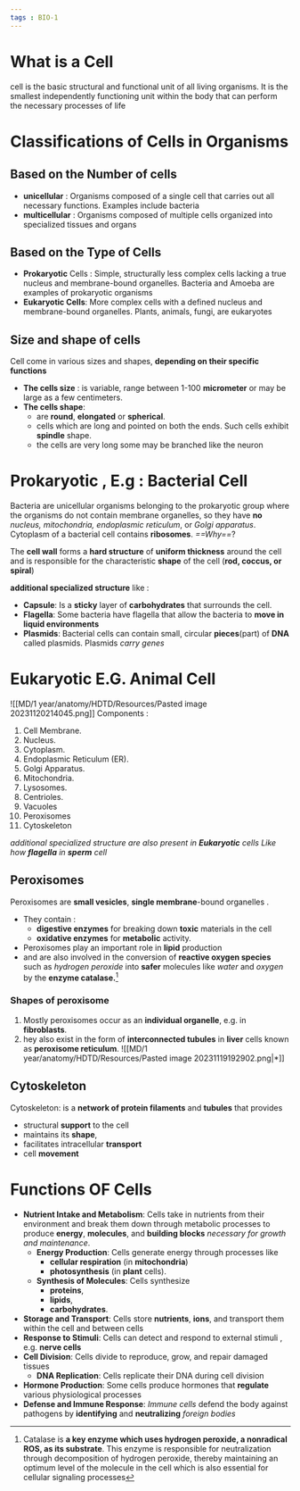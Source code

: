 ```yaml
---
tags : BIO-1
---
```


# What is a Cell 
cell is the basic structural and functional unit of all living organisms. It is the smallest independently functioning unit within the body that can perform the necessary processes of life
# Classifications of Cells in Organisms 
## Based on the Number of cells 
- **unicellular**  : Organisms composed of a single cell that carries out all necessary functions. Examples include bacteria
- **multicellular** : Organisms composed of multiple cells organized into specialized tissues and organs

## Based on the Type of Cells 
- **Prokaryotic** Cells : Simple, structurally less complex cells lacking a true nucleus and membrane-bound organelles. Bacteria and Amoeba are examples of prokaryotic organisms
- **Eukaryotic Cells**: More complex cells with a defined nucleus and membrane-bound organelles. Plants, animals, fungi, are eukaryotes
## Size and shape of cells
Cell come in various sizes and shapes, **depending on their specific functions**
- **The cells size** : is variable, range between 1-100 **micrometer** or may be large as a few centimeters.
- **The cells shape**:
	- are **round**, **elongated** or **spherical**.
	-  cells which are long and pointed on both the ends. Such cells exhibit **spindle** shape.
	-  the cells are very long some may be branched like the neuron 
# Prokaryotic , E.g : Bacterial Cell
Bacteria are unicellular organisms belonging to the prokaryotic group where the organisms do not contain membrane organelles, so they have **no** *nucleus, mitochondria, endoplasmic reticulum*, or *Golgi apparatus*. Cytoplasm of a bacterial cell contains **ribosomes**. *==Why==*? 

The **cell wall** forms a **hard structure** of **uniform thickness** around the cell and is responsible for the characteristic **shape** of the cell (**rod, coccus, or spiral**)

 **additional specialized structure** like : 
- **Capsule**: Is a **sticky** layer of **carbohydrates** that surrounds the cell.
- **Flagella**: Some bacteria have flagella that allow the bacteria to **move in liquid environments**
- **Plasmids**: Bacterial cells can contain small, circular **pieces**(part) of **DNA** called plasmids. Plasmids *carry genes* 



# Eukaryotic E.G. Animal Cell 
![[MD/1 year/anatomy/HDTD/Resources/Pasted image 20231120214045.png]]
Components : 
1. Cell Membrane.
2. Nucleus.
3. Cytoplasm.
4. Endoplasmic Reticulum (ER).
5. Golgi Apparatus.
6. Mitochondria.
7. Lysosomes.
8. Centrioles.
9. Vacuoles 
10. Peroxisomes
11. Cytoskeleton

*additional specialized structure are also present in **Eukaryotic** cells Like how **flagella** in **sperm** cell*
## Peroxisomes 
Peroxisomes are **small vesicles**, **single membrane**-bound organelles .
- They contain : 
	- **digestive enzymes** for breaking down **toxic** materials in the cell 
	-  **oxidative enzymes** for **metabolic** activity. 
- Peroxisomes play an important role in **lipid** production
- and are also involved in the conversion of **reactive oxygen species** such as *hydrogen peroxide* into **safer** molecules like *water* and *oxygen* by the **enzyme catalase.**[^1]
### Shapes of peroxisome 
1. Mostly peroxisomes occur as an **individual organelle**, e.g. in **fibroblasts**.
2. hey also exist in the form of **interconnected tubules** in **liver** cells known as **peroxisome reticulum**.
![[MD/1 year/anatomy/HDTD/Resources/Pasted image 20231119192902.png|*]]

[^1]: Catalase is **a key enzyme which uses hydrogen peroxide, a nonradical ROS, as its substrate**. This enzyme is responsible for neutralization through decomposition of hydrogen peroxide, thereby maintaining an optimum level of the molecule in the cell which is also essential for cellular signaling processes


## Cytoskeleton 
Cytoskeleton: is a **network of protein filaments** and **tubules** that provides
- structural **support** to the cell
- maintains its **shape**,
-  facilitates intracellular **transport** 
- cell **movement**

# Functions OF Cells 
- **Nutrient Intake and Metabolism**: Cells take in nutrients from their environment and break them down through metabolic processes to produce **energy**, **molecules**, and **building blocks** *necessary for growth and maintenance*.
	- **Energy Production**: Cells generate energy through processes like 
		- **cellular respiration** (in **mitochondria**) 
		- **photosynthesis** (in **plant** cells).
	- **Synthesis of Molecules**: Cells synthesize 
		- **proteins**, 
		- **lipids**, 
		- **carbohydrates**.
- **Storage and Transport**: Cells store **nutrients**, **ions**, and transport them within the cell and between cells
- **Response to Stimuli**: Cells can detect and respond to external stimuli , e.g. **nerve cells** 
- **Cell Division**: Cells divide to reproduce, grow, and repair damaged tissues
	- **DNA Replication**: Cells replicate their DNA during cell division
- **Hormone Production**: Some cells produce hormones that **regulate** various physiological processes
- **Defense and Immune Response**: *Immune cells* defend the body against pathogens by **identifying** and **neutralizing** *foreign bodies*